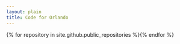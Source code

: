 ```yaml
---
layout: plain
title: Code for Orlando
---
```

<script>

function poll_help_needed(repository_name, issues_url_description, contributors_url) {
  console.log(issues_url_description.replace("{/number}", "?assignee=none&amp;labels=help"));
}

</script>



{% for repository in site.github.public_repositories %}<script>poll_help_needed('{{ repository.name }}', '{{ repository.issues_url }}', '{{ repository.contributors_url }}');</script>{% endfor %}
